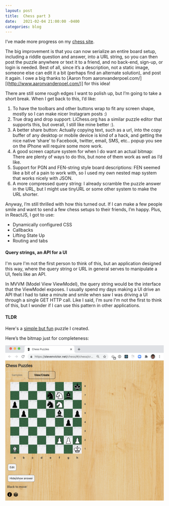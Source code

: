 ```yaml
---
layout: post
title:  Chess part 3
date:   2021-02-04 21:00:00 -0400
categories: blog
---
```



I’ve made more progress on my [chess site](https://stevenvictor.net/chess).  

The big improvement is that you can now serialize an entire board setup, including a riddle question and answer, into a URL string, so you can then post the puzzle anywhere or text it to a friend, and no back-end, sign-up, or login is needed.  Best of all, since it’s a description, not a static image, someone else can edit it a bit (perhaps find an alternate solution), and post it again.   I owe a big thanks to [Aaron from aaronvanderpoel.com/][(http://www.aaronvanderpoel.com/)] for this idea!

There are still some rough edges I want to polish up, but I’m going to take a short break.  When I get back to this, I’d like:

1. To have the toolbars and other buttons wrap to fit any screen shape, mostly so I can make nicer Instagram posts :)
2. True drag and drop support:  LiChess.org has a similar puzzle editor that supports this, but overall, I still like mine better :).
3. A better share button:  Actually copying text, such as a url, into the copy buffer of any desktop or mobile device is kind of a hack, and getting the nice native ‘share’ to Facebook, twitter, email, SMS, etc.. popup you see on the iPhone will require some more work.
4. A good screen capture system for when I do want an actual bitmap:  There are plenty of ways to do this, but none of them work as well as I’d like.
5. Support for PGN and FEN-string style board descriptions:  FEN seemed like a bit of a pain to work with, so I used my own nested map system that works nicely with JSON.
6. A more compressed query string:  I already scramble the puzzle answer in the URL,
but I might use tinyURL or some other system to make the URL shorter.

Anyway, I’m still thrilled with how this turned out.  If I can make a few people smile and want to send a few chess setups to their friends, I’m happy.   Plus, in ReactJS, I got to use:

* Dynamically configured CSS
*	Callbacks
*	Lifting State Up
*	Routing and tabs

#### Query strings, an API for a UI
I'm sure I'm not the first person to think of this,
but an application designed this way, where the query string
or URL in general serves to manipulate a UI, feels like an API.

In MVVM (Model View ViewModel), the query string would be the interface
that the ViewModel exposes.  I usually spend my days making a UI drive an API
that I had to take a minute and smile when saw I was driving a UI through a single GET HTTP call.  Like I said, I'm sure I'm not the first to think of this, but I wonder if I can use this pattern in other applications.

#### TLDR
Here's a
[simple but fun](https://stevenvictor.net/chess/#/chess/create?question=Black%20to%20move%3A&answer=Vg%E2%80%99f%20nyernql%20purpxzngr.&data=wKh1%2CwBa1%2CwPf2%2CwPg2%2CwPh2%2CbPg4%2CbPh5%2CbBf5%2CbPb5%2CwNf6%2CbPa6%2CbNe6%2CbBg7%2CwNf7%2CbNe7%2CbKh8)
puzzle I created.

Here’s the bitmap just for completeness:

![Board](/assets/images/chess_puzzle_2_4_2021.png)
